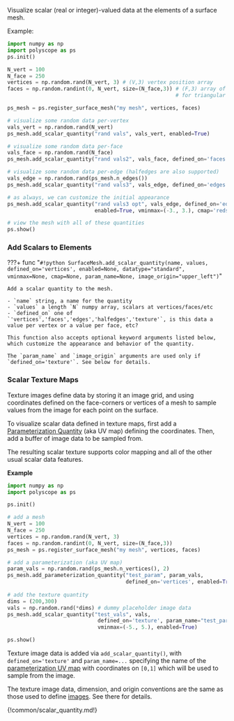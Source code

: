 Visualize scalar (real or integer)-valued data at the elements of a surface mesh.


Example:
```python
import numpy as np
import polyscope as ps
ps.init()

N_vert = 100
N_face = 250
vertices = np.random.rand(N_vert, 3) # (V,3) vertex position array
faces = np.random.randint(0, N_vert, size=(N_face,3)) # (F,3) array of indices 
                                                      # for triangular faces

ps_mesh = ps.register_surface_mesh("my mesh", vertices, faces)

# visualize some random data per-vertex
vals_vert = np.random.rand(N_vert)
ps_mesh.add_scalar_quantity("rand vals", vals_vert, enabled=True)

# visualize some random data per-face
vals_face = np.random.rand(N_face)
ps_mesh.add_scalar_quantity("rand vals2", vals_face, defined_on='faces')

# visualize some random data per-edge (halfedges are also supported)
vals_edge = np.random.rand(ps_mesh.n_edges())
ps_mesh.add_scalar_quantity("rand vals3", vals_edge, defined_on='edges')

# as always, we can customize the initial appearance
ps_mesh.add_scalar_quantity("rand vals3 opt", vals_edge, defined_on='edges', 
                            enabled=True, vminmax=(-3., 3.), cmap='reds')

# view the mesh with all of these quantities
ps.show() 
```

### Add Scalars to Elements

???+ func "`#!python SurfaceMesh.add_scalar_quantity(name, values, defined_on='vertices', enabled=None, datatype="standard", vminmax=None, cmap=None, param_name=None, image_origin="upper_left")`"

    Add a scalar quantity to the mesh.

    - `name` string, a name for the quantity
    - `values` a length `N` numpy array, scalars at vertices/faces/etc
    - `defined_on` one of `'vertices','faces','edges','halfedges','texture'`, is this data a value per vertex or a value per face, etc?
    
    This function also accepts optional keyword arguments listed below, which customize the appearance and behavior of the quantity.

    The `param_name` and `image_origin` arguments are used only if `defined_on='texture'`. See below for details.


### Scalar Texture Maps

Texture images define data by storing it an image grid, and using coordinates defined on the face-corners or vertices of a mesh to sample values from the image for each point on the surface.

To visualize scalar data defined in texture maps, first add a [Parameterization Quantity]([[url.prefix]]/structures/surface_mesh/parameterization_quantities/) (aka UV map) defining the coordinates. Then, add a buffer of image data to be sampled from.

The resulting scalar texture supports color mapping and all of the other usual scalar data features.

**Example**
```python
import numpy as np
import polyscope as ps

ps.init()

# add a mesh
N_vert = 100
N_face = 250
vertices = np.random.rand(N_vert, 3)
faces = np.random.randint(0, N_vert, size=(N_face,3))
ps_mesh = ps.register_surface_mesh("my mesh", vertices, faces)

# add a parameterization (aka UV map)
param_vals = np.random.rand(ps_mesh.n_vertices(), 2)
ps_mesh.add_parameterization_quantity("test_param", param_vals, 
                                      defined_on='vertices', enabled=True)
           
# add the texture quantity
dims = (200,300)
vals = np.random.rand(*dims) # dummy placeholder image data
ps_mesh.add_scalar_quantity("test_vals", vals, 
                             defined_on='texture', param_name="test_param", 
                             vminmax=(-5., 5.), enabled=True)

ps.show()
```

Texture image data is added via `add_scalar_quantity()`, with `defined_on='texture'` and `param_name=...` specifying the name of the [parameterization UV map]([[url.prefix]]/structures/surface_mesh/parameterization_quantities/) with coordinates on `[0,1]` which will be used to sample from the image.
    
The texture image data, dimension, and origin conventions are the same as those used to define [images]([[url.prefix]]/structures/floating_quantities/images/). See there for details.


{!common/scalar_quantity.md!}
